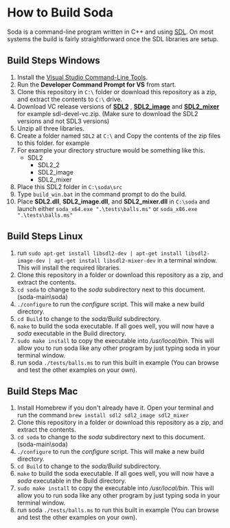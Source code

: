 # How to Build Soda

Soda is a command-line program written in C++ and using [SDL](https://www.libsdl.org/).  On most systems the build is fairly straightforward once the SDL libraries are setup.

## Build Steps **Windows**

1. Install the [Visual Studio Command-Line Tools](https://visualstudio.microsoft.com/downloads/#build-tools-for-visual-studio-2022).
2. Run the **Developer Command Prompt for VS** from start. 
3. Clone this repository in `C:\` folder or download this repository as a zip, and  extract the contents  to `C:\` drive.
4. Download VC release versions of [**SDL2**](https://github.com/libsdl-org/SDL/releases) , [**SDL2_image**](https://github.com/libsdl-org/SDL_image/releases) and [**SDL2_mixer**](https://github.com/libsdl-org/SDL_mixer/releases) for example sdl-devel-vc.zip. (Make sure to download the SDL2 versions and not SDL3 versions) 
5. Unzip all three libraries.
6. Create a folder named `SDL2` at `C:\` and Copy the contents of the zip files to this folder. for example 
7. For example your directory structure would be something like this.
   - SDL2
      - SDL2_2
      - SDL2_image
      - SDL2_mixer
8.  Place this SDL2 folder in `C:\soda\src`
9.  Type `build_win.bat` in the command prompt to do the build.
10. Place **SDL2.dll**, **SDL2_image.dll**, and **SDL2_mixer.dll** in `C:\soda` and launch either  `soda_x64.exe ".\tests\balls.ms"` or `soda_x86.exe ".\tests\balls.ms"`
    
## Build Steps **Linux**

1. run `sudo apt-get install libsdl2-dev | apt-get install libsdl2-image-dev | apt-get install libsdl2-mixer-dev` in a terminal window. This will install the required libraries.
2. Clone this repository in a folder or download this repository as a zip, and  extract the contents. 
3. `cd soda` to change to the _soda_ subdirectory next to this document. (soda-main\soda)
4. `./configure` to run the _configure_ script. This will make a new build directory.
5. `cd Build` to change to the _soda/Build_ subdirectory.
6. `make` to build the soda executable.  If all goes well, you will now have a _soda_ executable in the Build directory.
7. `sudo make install` to copy the executable into _/usr/local/bin_. This will allow  you  to run soda like any other program by just typing soda in your terminal window.
8. run soda `./tests/balls.ms` to run this built in example (You can browse and test the other examples on your own).

## Build Steps **Mac**
1. Install Homebrew if you don't already have it. Open your terminal and run the command `brew install sdl2 sdl2_image sdl2_mixer`
2. Clone this repository in a folder or download this repository as a zip, and  extract the contents. 
3. `cd soda` to change to the _soda_ subdirectory next to this document. (soda-main\soda)
4. `./configure` to run the _configure_ script. This will make a new build directory.
5. `cd Build` to change to the _soda/Build_ subdirectory.
6. `make` to build the soda executable.  If all goes well, you will now have a _soda_ executable in the Build directory.
7. `sudo make install` to copy the executable into _/usr/local/bin_. This will allow  you  to run soda like any other program by just typing soda in your terminal window.
8. run soda `./tests/balls.ms` to run this built in example (You can browse and test the other examples on your own).